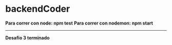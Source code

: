 # backendCoder
**Para correr con node: npm test**
**Para correr con nodemon: npm start**

---

**Desafio 3 terminado**

